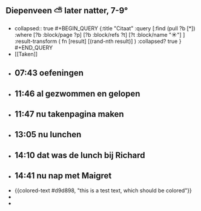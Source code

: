 ## Diepenveen ⛅ later natter, 7-9°
- collapsed:: true
  #+BEGIN_QUERY 
  {:title "Citaat"
   :query [:find (pull ?b [*])
     :where 
       [?b :block/page ?p]
       [?b :block/refs ?t]
       [?t :block/name "☀️"]
   ]
   :result-transform ( fn [result] [(rand-nth result)] )
   :collapsed? true
  }
  #+END_QUERY
- [[Taken]]
- ## 07:43 oefeningen
- ## 11:46 al gezwommen en gelopen
- ## 11:47 nu takenpagina maken
- ## 13:05  nu lunchen
- ## 14:10 dat was de lunch bij Richard
- ## 14:41 nu nap met Maigret
- {{colored-text #d9d898, "this is a test text, which should be colored"}}
-
-